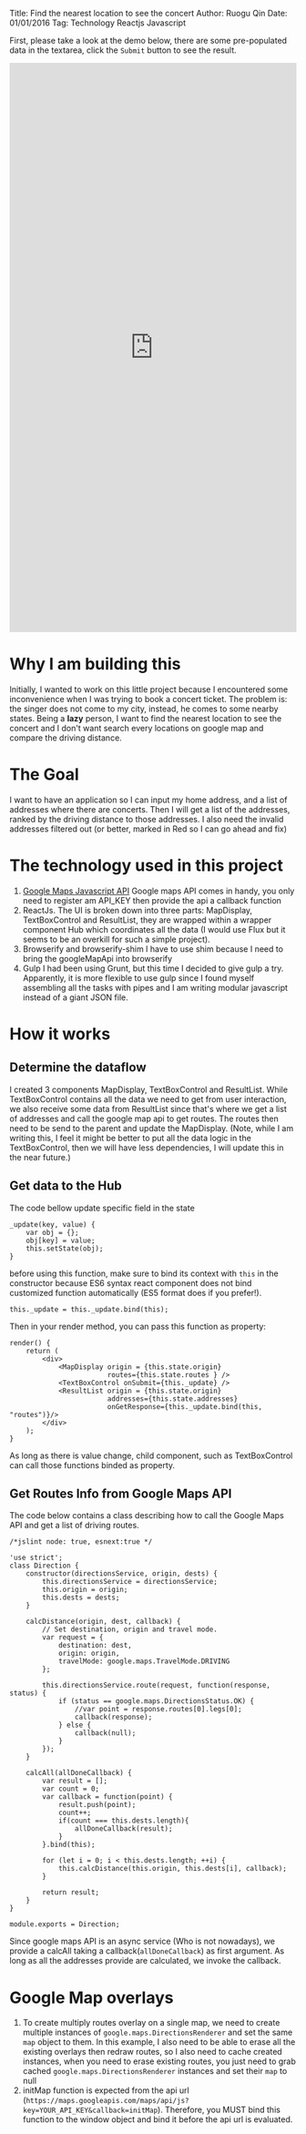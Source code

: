 Title: Find the nearest location to see the concert
Author: Ruogu Qin
Date: 01/01/2016
Tag: Technology
     Reactjs
     Javascript

First, please take a look at the demo below, there are some pre-populated data in the textarea, click the `Submit` button to see the result.

<iframe allowfullscreen style="width:100%; height: 1000px; border: none" src='http://evertqin.github.io/DistanceSort/'></iframe>

# Why I am building this

Initially, I wanted to work on this little project because I encountered some inconvenience when I was trying to book a concert ticket. The problem is: the singer does not come to my city, instead, he comes to some nearby states. Being a **lazy** person, I want to find the nearest location to see the concert and I don't want search every locations on google map and compare the driving distance. 

# The Goal
I want to have an application so I can input my home address, and a list of addresses where there are concerts. Then I will get a list of the addresses, ranked by the driving distance to those addresses. I also need the invalid addresses filtered out (or better, marked in Red so I can go ahead and fix)

# The technology used in this project

1. [Google Maps Javascript API](https://developers.google.com/maps/documentation/javascript/) Google maps API comes in handy, you only need to register am API_KEY then provide the api a callback function
2. ReactJs. 
The UI is broken down into three parts: MapDisplay, TextBoxControl and ResultList, they are wrapped within a wrapper component Hub which coordinates all the data (I would use Flux but it seems to be an overkill for such a simple project).
3. Browserify and browserify-shim
I have to use shim because I need to bring the googleMapApi into browserify
4. Gulp
I had been using Grunt, but this time I decided to give gulp a try. Apparently, it is more flexible to use gulp since I found myself assembling all the tasks with pipes and I am writing modular javascript instead of a giant JSON file.

# How it works
## Determine the dataflow
I created 3 components MapDisplay, TextBoxControl and ResultList. While TextBoxControl contains all the data we need to get from user interaction, we also receive some data from ResultList since that's where we get a list of addresses and call the google map api to get routes. The routes then need to be send to the parent and update the MapDisplay. (Note, while I am writing this, I feel it might be better to put all the data logic in the TextBoxControl, then we will have less dependencies, I will update this in the near future.)

## Get data to the Hub
The code bellow update specific field in the state
~~~{.javascript}
_update(key, value) {
    var obj = {};
    obj[key] = value;
    this.setState(obj);
}
~~~
before using this function, make sure to bind its context with `this` in the constructor because ES6 syntax react component does not bind customized function automatically (ES5 format does if you prefer!).
~~~{.javascript}
this._update = this._update.bind(this);
~~~
Then in your render method, you can pass this function as property:
~~~{.javascript}
render() {
    return (
        <div>
            <MapDisplay origin = {this.state.origin} 
                        routes={this.state.routes } />
            <TextBoxControl onSubmit={this._update} />
            <ResultList origin = {this.state.origin} 
                        addresses={this.state.addresses}
                        onGetResponse={this._update.bind(this, "routes")}/>
        </div>
    );
}
~~~
As long as there is value change, child component, such as TextBoxControl can call those functions binded as property.

## Get Routes Info from Google Maps API
The code below contains a class describing how to call the Google Maps API and get a list of driving routes.
~~~{.javascript}
/*jslint node: true, esnext:true */

'use strict';
class Direction {
    constructor(directionsService, origin, dests) {
        this.directionsService = directionsService;
        this.origin = origin;
        this.dests = dests;
    }

    calcDistance(origin, dest, callback) {
        // Set destination, origin and travel mode.
        var request = {
            destination: dest,
            origin: origin,
            travelMode: google.maps.TravelMode.DRIVING
        };

        this.directionsService.route(request, function(response, status) {
            if (status == google.maps.DirectionsStatus.OK) {
                //var point = response.routes[0].legs[0];
                callback(response);
            } else {
                callback(null);
            }
        });
    }

    calcAll(allDoneCallback) {
        var result = [];
        var count = 0;
        var callback = function(point) {
            result.push(point);
            count++;
            if(count === this.dests.length){
                allDoneCallback(result);
            }
        }.bind(this);

        for (let i = 0; i < this.dests.length; ++i) {
            this.calcDistance(this.origin, this.dests[i], callback);
        }

        return result;
    }
}

module.exports = Direction;
~~~

Since google maps API is an async service (Who is not nowadays), we provide a calcAll taking a callback(`allDoneCallback`) as first argument. As long as all the addresses provide are calculated, we invoke the callback.

# Google Map overlays
1. To create multiply routes overlay on a single map, we need to create multiple instances of `google.maps.DirectionsRenderer` and set the same `map` object to them. In this example, I also need to be able to erase all the existing overlays then redraw routes, so I also need to cache created instances, when you need to erase existing routes, you just need to grab cached `google.maps.DirectionsRenderer` instances and set their `map` to null
2. initMap function is expected from the api url (`https://maps.googleapis.com/maps/api/js?key=YOUR_API_KEY&callback=initMap`). Therefore, you MUST bind this function to the window object and bind it before the api url is evaluated.


